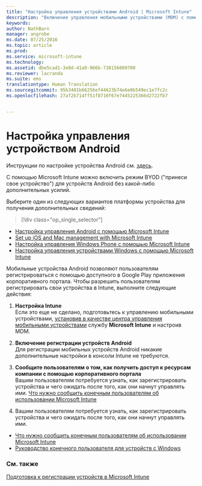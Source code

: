 ```yaml
---
title: "Настройка управления устройствами Android | Microsoft Intune"
description: "Включение управления мобильными устройствами (MDM) с помощью Microsoft Intune для устройств Android и KNOX."
keywords: 
author: NathBarn
manager: angrobe
ms.date: 07/25/2016
ms.topic: article
ms.prod: 
ms.service: microsoft-intune
ms.technology: 
ms.assetid: dbe5cad1-3e0d-41a9-966b-738156089700
ms.reviewer: lacranda
ms.suite: ems
translationtype: Human Translation
ms.sourcegitcommit: 95b3401b66256ef44623b74e6e0b549ec1e7fc2c
ms.openlocfilehash: 27af2b714ff51f8710f67e7445225366d2722fb7


---
```


# Настройка управления устройством Android
Инструкции по настройке устройства Android см. [здесь](../enduser/using-your-android-device-with-intune.md).

С помощью Microsoft Intune можно включить режим BYOD ("принеси свое устройство") для устройств Android без какой-либо дополнительных усилий.

Выберите один из следующих вариантов платформы устройства для получения дополнительных сведений:

> [!div class="op_single_selector"]
- [Настройка управления Android с помощью Microsoft Intune](set-up-android-management-with-microsoft-intune.md)
- [Set up iOS and Mac management with Microsoft Intune](set-up-ios-and-mac-management-with-microsoft-intune.md)
- [Настройка управления Windows Phone с помощью Microsoft Intune](set-up-windows-phone-management-with-microsoft-intune.md)
- [Настройка управления устройствами Windows с помощью Microsoft Intune](set-up-windows-device-management-with-microsoft-intune.md)

Мобильные устройства Android позволяют пользователям регистрироваться с помощью доступного в Google Play приложения корпоративного портала. Чтобы разрешить пользователям регистрировать свои устройства в Intune, выполните следующие действия:

1.  **Настройка Intune**<br>
    Если это еще не сделано, подготовьтесь к управлению мобильными устройствами, [установив в качестве центра управления мобильными устройствами](get-ready-to-enroll-devices-in-microsoft-intune.md#set-mobile-device-management-authority) службу **Microsoft Intune** и настроив MDM.

2.  **Включение регистрации устройств Android**<br>
    Для регистрации мобильных устройств Android никакие дополнительные настройки в консоли Intune не требуются.

3.  **Сообщите пользователям о том, как получить доступ к ресурсам компании с помощью корпоративного портала**<br>
    Вашим пользователям потребуется узнать, как зарегистрировать устройства и чего ожидать после того, как они начнут управлять ими. [Что нужно сообщить конечным пользователям об использовании Microsoft Intune](what-to-tell-your-end-users-about-using-microsoft-intune.md)

4.  Вашим пользователям потребуется узнать, как зарегистрировать устройства и чего ожидать после того, как они начнут управлять ими.
  - [Что нужно сообщить конечным пользователям об использовании Microsoft Intune](what-to-tell-your-end-users-about-using-microsoft-intune.md)
  - [Руководство конечного пользователя для устройств с Windows](../enduser/using-your-android-device-with-intune.md)

### См. также
[Подготовка к регистрации устройств в Microsoft Intune](get-ready-to-enroll-devices-in-microsoft-intune.md)



<!--HONumber=Aug16_HO4-->


